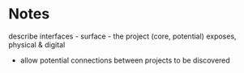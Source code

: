 # Notes

describe interfaces - surface - the project (core, potential) exposes, physical & digital
- allow potential connections between projects to be discovered



